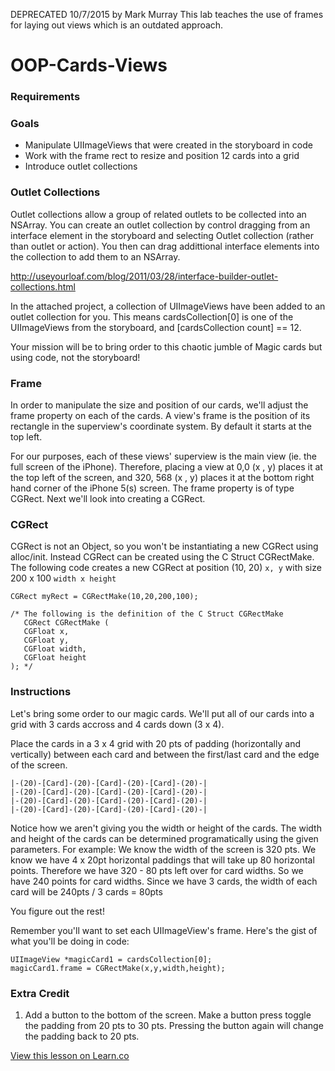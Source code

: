 DEPRECATED 10/7/2015 by Mark Murray
This lab teaches the use of frames for laying out views which is an outdated approach.

OOP-Cards-Views
=========

### Requirements 

### Goals 
- Manipulate UIImageViews that were created in the storyboard in code  
- Work with the frame rect to resize and position 12 cards into a grid
- Introduce outlet collections 

### Outlet Collections 

Outlet collections allow a group of related outlets to be collected into an NSArray.  You can create an outlet collection by control dragging from an interface element in the storyboard and selecting Outlet collection (rather than outlet or action).  You then can drag addittional interface elements into the collection to add them to an NSArray.

http://useyourloaf.com/blog/2011/03/28/interface-builder-outlet-collections.html  

In the attached project, a collection of UIImageViews have been added to an outlet collection for you.  This means cardsCollection[0] is one of the UIImageViews from the storyboard, and [cardsCollection count] == 12.  

Your mission will be to bring order to this chaotic jumble of Magic cards but using code, not the storyboard!

### Frame 

In order to manipulate the size and position of our cards, we'll adjust the frame property on each of the cards.  A view's frame is the position of its rectangle in the superview's coordinate system. By default it starts at the top left. 

For our purposes, each of these views' superview is the main view (ie. the full screen of the iPhone).  Therefore, placing a view at 0,0 (x , y) places it at the top left of the screen, and 320, 568 (x , y) places it at the bottom right hand corner of the iPhone 5(s) screen.  The frame property is of type CGRect. Next we'll look into creating a CGRect.   

### CGRect 

CGRect is not an Object, so you won't be instantiating a new CGRect using alloc/init.  Instead CGRect can be created using the C Struct CGRectMake.  The following code creates a new CGRect at position (10, 20) `x, y` with size 200 x 100 `width x height`

```objc
CGRect myRect = CGRectMake(10,20,200,100);

/* The following is the definition of the C Struct CGRectMake 
   CGRect CGRectMake (
   CGFloat x,
   CGFloat y,
   CGFloat width,
   CGFloat height
); */

```

### Instructions 

Let's bring some order to our magic cards.  We'll put all of our cards into a grid with 3 cards accross and 4 cards down (3 x 4).

Place the cards in a 3 x 4 grid with 20 pts of padding (horizontally and vertically) between each card and between the first/last card and the edge of the screen.  

    |-(20)-[Card]-(20)-[Card]-(20)-[Card]-(20)-| 
    |-(20)-[Card]-(20)-[Card]-(20)-[Card]-(20)-|
    |-(20)-[Card]-(20)-[Card]-(20)-[Card]-(20)-|
    |-(20)-[Card]-(20)-[Card]-(20)-[Card]-(20)-|

Notice how we aren't giving you the width or height of the cards. The width and height of the cards can be determined programatically using the given parameters.  For example: We know the width of the screen is 320 pts.  We know we have 4 x 20pt horizontal paddings that will take up 80 horizontal points.  Therefore we have 320 - 80 pts left over for card widths.  So we have 240 points for card widths.  Since we have 3 cards, the width of each card will be 240pts / 3 cards = 80pts 

You figure out the rest! 

Remember you'll want to set each UIImageView's frame. Here's the gist of what you'll be doing in code: 

```objc
UIImageView *magicCard1 = cardsCollection[0];
magicCard1.frame = CGRectMake(x,y,width,height); 
```

### Extra Credit 
1. Add a button to the bottom of the screen.  Make a button press toggle the padding from 20 pts to 30 pts.  Pressing the button again will change the padding back to 20 pts.   

<a href='https://learn.co/lessons/OOP-Cards-Views' data-visibility='hidden'>View this lesson on Learn.co</a>
